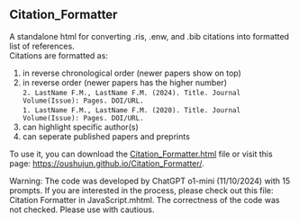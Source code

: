 ## Citation_Formatter
A standalone html for converting .ris, .enw, and .bib citations into formatted list of references.   
Citations are formatted as:
  1. in reverse chronological order (newer papers show on top)
  2. in reverse order (newer papers has the higher number)    
`2. LastName F.M., LastName F.M. (2024). Title. Journal Volume(Issue): Pages. DOI/URL.`   
`1. LastName F.M., LastName F.M. (2020). Title. Journal Volume(Issue): Pages. DOI/URL.`
  3. can highlight specific author(s)
  4. can seperate published papers and preprints
   
To use it, you can download the [Citation_Formatter.html](https://github.com/oushujun/Citation_Formatter/blob/main/Citation_Formatter.html) file or visit this page: https://oushujun.github.io/Citation_Formatter/.

Warning: The code was developed by ChatGPT o1-mini (11/10/2024) with 15 prompts. If you are interested in the process, please check out this file: Citation Formatter in JavaScript.mhtml. The correctness of the code was not checked. Please use with cautious.   
